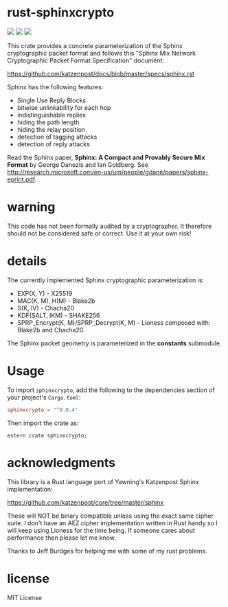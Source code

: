 # rust-sphinxcrypto
[![](https://travis-ci.org/david415/rust-sphinxcrypto.png?branch=master)](https://www.travis-ci.org/david415/rust-sphinxcrypto) [![](https://img.shields.io/crates/v/sphinxcrypto.svg)](https://crates.io/crates/sphinxcrypto) [![](https://docs.rs/sphinxcrypto/badge.svg)](https://docs.rs/sphinxcrypto/)

This crate provides a concrete parameterization of the Sphinx
cryptographic packet format and follows this "Sphinx Mix Network
Cryptographic Packet Format Specification" document:

https://github.com/katzenpost/docs/blob/master/specs/sphinx.rst

Sphinx has the following features:

* Single Use Reply Blocks
* bitwise unlinkability for each hop
* indistinguishable replies
* hiding the path length
* hiding the relay position
* detection of tagging attacks
* detection of reply attacks

Read the Sphinx paper, **Sphinx: A Compact and Provably Secure Mix Format**
by George Danezis and Ian Goldberg. See
<http://research.microsoft.com/en-us/um/people/gdane/papers/sphinx-eprint.pdf>.


# warning

This code has not been formally audited by a cryptographer. It
therefore should not be considered safe or correct. Use it at your own
risk!


# details

The currently implemented Sphinx cryptographic parameterization is:

* EXP(X, Y) - X25519
* MAC(K, M), H(M) - Blake2b
* S(K, IV) - Chacha20
* KDF(SALT, IKM) - SHAKE256
* SPRP_Encrypt(K, M)/SPRP_Decrypt(K, M) - Lioness composed with: Blake2b and Chacha20.

The Sphinx packet geometry is parameterized in the **constants** submodule.


# Usage

To import `sphinxcrypto`, add the following to the dependencies section of
your project's `Cargo.toml`:
```toml
sphinxcrypto = "^0.0.4"
```
Then import the crate as:
```rust,no_run
extern crate sphinxcrypto;
```


# acknowledgments

This library is a Rust language port of Yawning's Katzenpost Sphinx implementation:

https://github.com/katzenpost/core/tree/master/sphinx

These will NOT be binary compatible unless using the exact same cipher
suite. I don't have an AEZ cipher implementation written in Rust
handy so I will keep using Lioness for the time being. If someone
cares about performance then please let me know.

Thanks to Jeff Burdges for helping me with some of my rust problems.


# license

MIT License
